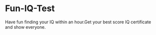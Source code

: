 # Fun-IQ-Test
Have fun finding your IQ within an hour.Get your best score IQ certificate and show everyone.
<script async src="https://pagead2.googlesyndication.com/pagead/js/adsbygoogle.js?client=ca-pub-9011589592585103"
     crossorigin="anonymous"></script>
